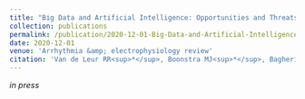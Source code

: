 ```yaml
---
title: "Big Data and Artificial Intelligence: Opportunities and Threats in Electrophysiology"
collection: publications
permalink: /publication/2020-12-01-Big-Data-and-Artificial-Intelligence-Opportunities-and-Threats-in-Electrophysiology
date: 2020-12-01
venue: 'Arrhythmia &amp; electrophysiology review'
citation: 'Van de Leur RR<sup>*</sup>, Boonstra MJ<sup>*</sup>, Bagheri A, Roudijk RW, Sammani A, Taha K, Doevendans PA, Van der Harst P, Van Dam P, Hassink R, Van Es R, Asselbergs FW. Big Data and Artificial Intelligence: Opportunities and Threats in Electrophysiology. Arrhythmia Electrophysiol Rev. 2020;9:xx–xx.'
---
```


*in press*